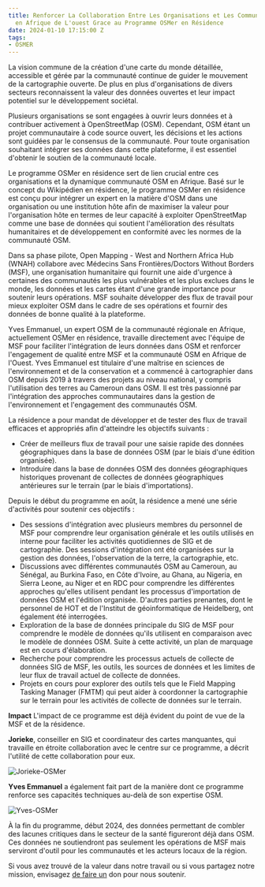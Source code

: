 ```yaml
---
title: Renforcer La Collaboration Entre Les Organisations et Les Communautés Locales
  en Afrique de L'ouest Grace au Programme OSMer en Résidence
date: 2024-01-10 17:15:00 Z
tags:
- OSMER
---
```


La vision commune de la création d'une carte du monde détaillée, accessible et gérée par la communauté continue de guider le mouvement de la cartographie ouverte. De plus en plus d'organisations de divers secteurs reconnaissent la valeur des données ouvertes et leur impact potentiel sur le développement sociétal. 

Plusieurs organisations se sont engagées à ouvrir leurs données et à contribuer activement à OpenStreetMap (OSM). Cependant, OSM étant un projet communautaire à code source ouvert, les décisions et les actions sont guidées par le consensus de la communauté. Pour toute organisation souhaitant intégrer ses données dans cette plateforme, il est essentiel d'obtenir le soutien de la communauté locale. 

Le programme OSMer en résidence sert de lien crucial entre ces organisations et la dynamique communauté OSM en Afrique. Basé sur le concept du Wikipédien en résidence, le programme OSMer en résidence est conçu pour intégrer un expert en la matière d'OSM dans une organisation ou une institution hôte afin de maximiser la valeur pour l'organisation hôte en termes de leur capacité à exploiter OpenStreetMap comme une base de données qui soutient l'amélioration des résultats humanitaires et de développement en conformité avec les normes de la communauté OSM. 

Dans sa phase pilote, Open Mapping - West and Northern Africa Hub (WNAH) collabore avec Médecins Sans Frontières/Doctors Without Borders (MSF), une organisation humanitaire qui fournit une aide d'urgence à certaines des communautés les plus vulnérables et les plus exclues dans le monde, les données et les cartes étant d'une grande importance pour soutenir leurs opérations. MSF souhaite développer des flux de travail pour mieux exploiter OSM dans le cadre de ses opérations et fournir des données de bonne qualité à la plateforme. 

Yves Emmanuel, un expert OSM de la communauté régionale en Afrique, actuellement OSMer en résidence, travaille directement avec l'équipe de MSF pour faciliter l'intégration de leurs données dans OSM et renforcer l'engagement de qualité entre MSF et la communauté OSM en Afrique de l'Ouest. Yves Emmanuel est titulaire d'une maîtrise en sciences de l'environnement et de la conservation et a commencé à cartographier dans OSM depuis 2019 à travers des projets au niveau national, y compris l'utilisation des terres au Cameroun dans OSM. Il est très passionné par l'intégration des approches communautaires dans la gestion de l'environnement et l'engagement des communautés OSM.

La résidence a pour mandat de développer et de tester des flux de travail efficaces et appropriés afin d'atteindre les objectifs suivants : 
* Créer de meilleurs flux de travail pour une saisie rapide des données géographiques dans la base de données OSM (par le biais d'une édition organisée). 
* Introduire dans la base de données OSM des données géographiques historiques provenant de collectes de données géographiques antérieures sur le terrain (par le biais d'importations). 

 Depuis le début du programme en août, la résidence a mené une série d'activités pour soutenir ces objectifs : 
 * Des sessions d'intégration avec plusieurs membres du personnel de MSF pour comprendre leur organisation générale et les outils utilisés en interne pour faciliter les activités quotidiennes de SIG et de cartographie. Des sessions d'intégration ont été organisées sur la gestion des données, l'observation de la terre, la cartographie, etc. 
* Discussions avec différentes communautés OSM au Cameroun, au Sénégal, au Burkina Faso, en Côte d'Ivoire, au Ghana, au Nigeria, en Sierra Leone, au Niger et en RDC pour comprendre les différentes approches qu'elles utilisent pendant les processus d'importation de données OSM et l'édition organisée. D'autres parties prenantes, dont le personnel de HOT et de l'Institut de géoinformatique de Heidelberg, ont également été interrogées. 
* Exploration de la base de données principale du SIG de MSF pour comprendre le modèle de données qu'ils utilisent en comparaison avec le modèle de données OSM. Suite à cette activité, un plan de marquage est en cours d'élaboration. 
* Recherche pour comprendre les processus actuels de collecte de données SIG de MSF, les outils, les sources de données et les limites de leur flux de travail actuel de collecte de données. 
* Projets en cours pour explorer des outils tels que le Field Mapping Tasking Manager (FMTM) qui peut aider à coordonner la cartographie sur le terrain pour les activités de collecte de données sur le terrain. 

**Impact** 
L'impact de ce programme est déjà évident du point de vue de la MSF et de la résidence. 

**Jorieke**, conseiller en SIG et coordinateur des cartes manquantes, qui travaille en étroite collaboration avec le centre sur ce programme, a décrit l'utilité de cette collaboration pour eux. 

![Jorieke-OSMer](/uploads/Jorieke_French.png)

**Yves Emmanuel** a également fait part de la manière dont ce programme renforce ses capacités techniques au-delà de son expertise OSM.

![Yves-OSMer](/uploads/Yves%20Emmanuel%20French.png)

À la fin du programme, début 2024, des données permettant de combler des lacunes critiques dans le secteur de la santé figureront déjà dans OSM. Ces données ne soutiendront pas seulement les opérations de MSF mais serviront d'outil pour les communautés et les acteurs locaux de la région. 

Si vous avez trouvé de la valeur dans notre travail ou si vous partagez notre mission, envisagez [de faire un](https://www.hotosm.org/hubs/open-mapping-hub-west-and-northern-africa/donate/) don pour nous soutenir. 